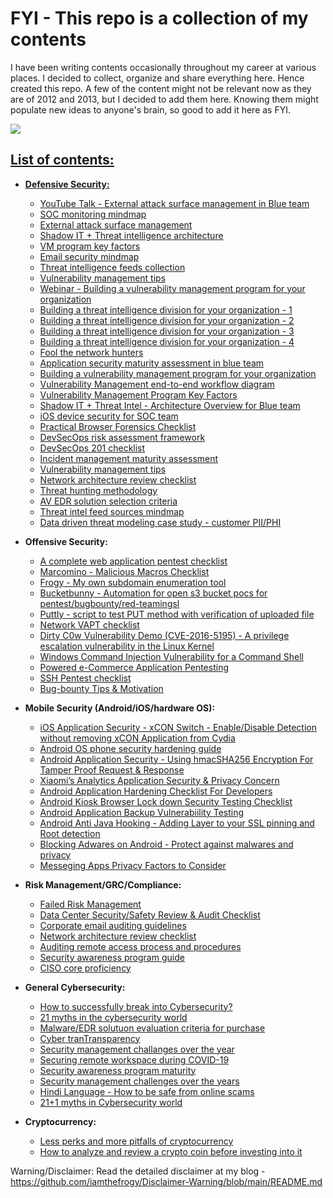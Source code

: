 # FYI - This repo is a collection of my contents
I have been writing contents occasionally throughout my career at various places. I decided to collect, organize and share everything here. Hence created this repo. A few of the content might not be relevant now as they are of 2012 and 2013, but I decided to add them here. Knowing them might populate new ideas to anyone's brain, so good to add it here as FYI.

![](https://visitor-badge.glitch.me/badge?page_id=iamthefrogy.fyi)<a href="https://twitter.com/iamthefrogy"> 

## List of contents:

+ **Defensive Security:**<br/>
  + [YouTube Talk - External attack surface management in Blue team](https://www.youtube.com/watch?v=i2X_L-auDm4)
  + [SOC monitoring mindmap](https://github.com/iamthefrogy/FYI/blob/main/Material/SOC%20Monitoring%20Mindmap.pdf)
  + [External attack surface management](https://github.com/iamthefrogy/FYI/blob/main/Material/External%20Attack%20Surface%20Management.pdf)
  + [Shadow IT + Threat intelligence architecture](https://www.linkedin.com/posts/chintangurjar_combining-shadowit-and-threat-intelligence-activity-6675604135687127040-Z7Ug)
  + [VM program key factors](https://www.linkedin.com/posts/chintangurjar_vm-program-activity-6686594201603334144-kO0O)
  + [Email security mindmap](https://www.linkedin.com/posts/chintangurjar_mindmap-activity-6749601616787329024-LvQl)
  + [Threat intelligence feeds collection](https://www.linkedin.com/posts/chintangurjar_important-threat-intelligence-feeds-collection-activity-6558281406139764736-oQFH)
  + [Vulnerability management tips](https://www.linkedin.com/posts/chintangurjar_vm-tips-activity-6744354327273574400-3MRg)
  + [Webinar - Building a vulnerability management program for your organization](https://www.youtube.com/watch?v=UcVflfpZdxI)
  + [Building a threat intelligence division for your organization - 1](https://github.com/iamthefrogy/FYI/blob/main/Material/Threat%20Intel%201.pdf)
  + [Building a threat intelligence division for your organization - 2](https://github.com/iamthefrogy/FYI/blob/main/Material/Threat%20Intel%202.pdf)
  + [Building a threat intelligence division for your organization - 3](https://github.com/iamthefrogy/FYI/blob/main/Material/Threat%20Intel%203.pdf)
  + [Building a threat intelligence division for your organization - 4](https://github.com/iamthefrogy/FYI/blob/main/Material/Threat%20Intel%204.pdf)
  + [Fool the network hunters](https://github.com/iamthefrogy/FYI/blob/main/Material/Fool%20The%20Network%20Hunters%20(Hackers).pdf)
  + [Application security maturity assessment in blue team](https://github.com/iamthefrogy/FYI/blob/main/Material/Application%20Security%20Maturity%20Assessment.pdf)
  + [Building a vulnerability management program for your organization](https://github.com/iamthefrogy/FYI/blob/main/Material/Vulnerability%20Management%20Talk%20-%20Cyberpreserve.pdf)
  + [Vulnerability Management end-to-end workflow diagram](https://github.com/iamthefrogy/FYI/blob/main/Material/Vulnerability%20Management%20end-to-end%20workflow%20diagram.pdf)
  + [Vulnerability Management Program Key Factors](https://github.com/iamthefrogy/FYI/blob/main/Material/Vulnerability%20Management%20Program%20Key%20Factors.pdf)
  + [Shadow IT + Threat Intel - Architecture Overview for Blue team](https://github.com/iamthefrogy/FYI/blob/main/Material/Shadow%20IT.pdf)
  + [iOS device security for SOC team](https://github.com/iamthefrogy/FYI/blob/main/Material/iOS%20device%20security%20monitoring%20in%20SOC.pdf)
  + [Practical Browser Forensics Checklist](https://github.com/iamthefrogy/FYI/blob/main/Material/Practical%20Browser%20Forensics%20Checklist.pdf)
  + [DevSecOps risk assessment framework](https://github.com/iamthefrogy/FYI/blob/main/Material/DevSecOPs%20Risk%20Assessment%20Framework.pdf)
  + [DevSecOps 201 checklist](https://github.com/iamthefrogy/FYI/blob/main/Material/DevSecOps%20201.pdf)
  + [Incident management maturity assessment](https://github.com/iamthefrogy/FYI/blob/main/Material/Incident%20Management%20Maturity%20Assessment.pdf)
  + [Vulnerability management tips](https://github.com/iamthefrogy/FYI/blob/main/Material/VM%20tips.pdf)
  + [Network architecture review checklist](https://www.linkedin.com/posts/chintangurjar_architecture-review-activity-6630742075061207040-OkX0)
  + [Threat hunting methodology](https://github.com/iamthefrogy/FYI/blob/main/Material/Threat%20hunting%20methodology.png)
  + [AV EDR solution selection criteria](https://github.com/iamthefrogy/FYI/blob/main/Material/AV%20EDR%20solution%20selection%20criteria.pdf)
  + [Threat intel feed sources mindmap](https://github.com/iamthefrogy/FYI/blob/main/Material/Threat%20intel%20feed%20sources.pdf)
  + [Data driven threat modeling case study - customer PII/PHI](https://github.com/iamthefrogy/FYI/blob/main/Material/Data%20driven%20threat%20modeling%20-%20customer%20PII.pdf)

 
  
+ **Offensive Security:**<br/>
  + [A complete web application pentest checklist](https://github.com/iamthefrogy/Web-Application-Pentest-Checklist/blob/main/Frogy's%20Mindmap.pdf)
  + [Marcomino - Malicious Macros Checklist](https://github.com/iamthefrogy/Macromino)
  + [Frogy - My own subdomain enumeration tool](https://github.com/iamthefrogy/frogy)
  + [Bucketbunny - Automation for open s3 bucket pocs for pentest/bugbounty/red-teamingsl](https://github.com/iamthefrogy/bucketbunny)
  + [Puttly - script to test PUT method with verification of uploaded file](https://github.com/iamthefrogy/puttly)
  + [Network VAPT checklist](https://github.com/iamthefrogy/FYI/blob/main/Material/Network%20Security%20VAPT%20Checklist.pdf)
  + [Dirty C0w Vulnerability Demo (CVE-2016-5195) - A privilege escalation vulnerability in the Linux Kernel](https://github.com/iamthefrogy/FYI/blob/main/Material/Dirty%20C0w%20Vulnerability%20Demo%20(CVE-2016-5195)%20-%20A%20privilege%20escalation%20vulnerability%20in%20the%20Linux%20Kernel.pdf)
  + [Windows Command Injection Vulnerability for a Command Shell](https://github.com/iamthefrogy/FYI/blob/main/Material/Windows%20Command%20Injection%20Vulnerability%20for%20a%20Command%20Shell.pdf)
  + [Powered e-Commerce Application Pentesting](https://github.com/iamthefrogy/FYI/blob/main/Material/Powered%20e-Commerce%20Application%20Pentesting.pdf)
  + [SSH Pentest checklist](https://github.com/iamthefrogy/FYI/blob/main/Material/SSH%20Pentest.pdf)
  + [Bug-bounty Tips & Motivation](https://github.com/iamthefrogy/FYI/blob/main/Material/Bug%20Bounty%20tips%20%26%20Motivation.pdf)
  
  
  
+ **Mobile Security (Android/iOS/hardware OS):**<br/>
  + [iOS Application Security - xCON Switch - Enable/Disable Detection without removing xCON Application from Cydia](https://github.com/iamthefrogy/FYI/blob/main/Material/iOS%20Application%20Security%20-%20xCON%20Switch%20-%20Enable%20Disable%20Detection%20without%20removing%20xCON%20Application%20from%20Cydia.pdf)
  + [Android OS phone security hardening guide](https://github.com/iamthefrogy/FYI/blob/main/Material/Android%20OS%20Phone%20Security%20Hardening%20Guide.pdf)
  + [Android Application Security - Using hmacSHA256 Encryption For Tamper Proof Request & Response](https://github.com/iamthefrogy/FYI/blob/main/Material/Android%20Anti%20Java%20Hooking%20-%20Adding%20Layer%20to%20your%20SSL%20pinning%20and%20Root%20detection.pdf)
  + [Xiaomi’s Analytics Application Security & Privacy Concern ](https://github.com/iamthefrogy/FYI/blob/main/Material/Xiaomi%E2%80%99s%20Analytics%20Application%20Security%20%26%20Privacy%20Concern.pdf)
  + [Android Application Hardening Checklist For Developers](https://github.com/iamthefrogy/FYI/blob/main/Material/Android%20Application%20Hardening%20Checklist%20For%20Developers.pdf)
  + [Android Kiosk Browser Lock down Security Testing Checklist](https://github.com/iamthefrogy/FYI/blob/main/Material/Android%20Kiosk%20Browser%20Lock%20down%20Security%20Testing%20Checklist.pdf)
  + [Android Application Backup Vulnerabiility Testing](https://github.com/iamthefrogy/FYI/blob/main/Material/Android%20Application%20Backup%20Vulnerabiility%20Testing.pdf)
  + [Android Anti Java Hooking - Adding Layer to your SSL pinning and Root detection](https://github.com/iamthefrogy/FYI/blob/main/Material/Android%20Anti%20Java%20Hooking%20-%20Adding%20Layer%20to%20your%20SSL%20pinning%20and%20Root%20detection.pdf)
  + [Blocking Adwares on Android - Protect against malwares and privacy](https://github.com/iamthefrogy/FYI/blob/main/Material/Blocking%20Adwares%20on%20Android%20-%20Protect%20against%20malwares%20and%20privacy.pdf)
  + [Messeging Apps Privacy Factors to Consider](https://github.com/iamthefrogy/FYI/blob/main/Material/Messeging%20Apps%20Privacy%20Factors%20to%20Consider.pdf)
  
+ **Risk Management/GRC/Compliance:**<br/>
  + [Failed Risk Management](https://github.com/iamthefrogy/FYI/blob/main/Material/Failed%20Risk%20Management.jpg)
  + [Data Center Security/Safety Review & Audit Checklist](https://github.com/iamthefrogy/FYI/blob/main/Material/Data%20Center%20Security%20Safety%20Review%20%26%20Audit%20Checklist.pdf)
  + [Corporate email auditing guidelines](https://github.com/iamthefrogy/FYI/blob/main/Material/Corporate%20Email%20Auditing%20Guidelines.pdf)
  + [Network architecture review checklist](https://github.com/iamthefrogy/FYI/blob/main/Material/Small%20network%20architecture%20review%20checklist.pdf)
  + [Auditing remote access process and procedures](https://github.com/iamthefrogy/FYI/blob/main/Material/Auditing%20remote%20access%20process%20and%20procedures.pdf)
  + [Security awareness program guide](https://github.com/iamthefrogy/FYI/blob/main/Material/Security%20awareness%20program%20guide.pdf)
  + [CISO core proficiency](https://www.linkedin.com/posts/chintangurjar_ciso-core-proficiency-activity-6571805475782881280-j_da)
  
+ **General Cybersecurity:**<br/>
  + [How to successfully break into Cybersecurity?](https://github.com/iamthefrogy/FYI/blob/main/Material/Breaking%20into%20Cybersecurity%20Successfully.pdf)
  + [21 myths in the cybersecurity world](https://github.com/iamthefrogy/FYI/blob/main/Material/21%20Myths%20in%20Cybersecurity%20World.pdf)
  + [Malware/EDR solutuon evaluation criteria for purchase](https://www.linkedin.com/posts/chintangurjar_a-quick-checklist-activity-6570203829973979136-YeDF)
  + [Cyber tranTransparency](https://github.com/iamthefrogy/FYI/blob/main/Material/Cyber%20Transparency.pdf)
  + [Security management challanges over the year](https://www.linkedin.com/posts/chintangurjar_security-management-challenges-activity-6678562350733369344-6M8B)
  + [Securing remote workspace during COVID-19](https://github.com/iamthefrogy/FYI/blob/main/Material/COVID-19%20Securing%20Remote%20Workspace.pdf)
  + [Security awareness program maturity](https://www.linkedin.com/posts/chintangurjar_security-awareness-program-guide-activity-6611001672187682816-5W1f)
  + [Security management challenges over the years](https://github.com/iamthefrogy/FYI/blob/main/Material/Security%20management%20challenges%20over%20the%20years.pdf)
  + [Hindi Language - How to be safe from online scams](https://www.youtube.com/watch?v=jBEW2TzTXdY)
  + [21+1 myths in Cybersecurity world](https://www.linkedin.com/posts/chintangurjar_myths-in-cybersecurity-activity-6697806039032692736-dut3)
   
   
+ **Cryptocurrency:**<br/>
  + [Less perks and more pitfalls of cryptocurrency](https://github.com/iamthefrogy/FYI/blob/main/Material/Less%20perks%20and%20more%20pitfalls%20of%20cryptocurrency.pdf)
  + [How to analyze and review a crypto coin before investing into it](https://github.com/iamthefrogy/FYI/blob/main/Material/Crypto%20Investment%20Analysis.pdf)
  
Warning/Disclaimer: Read the detailed disclaimer at my blog - https://github.com/iamthefrogy/Disclaimer-Warning/blob/main/README.md
